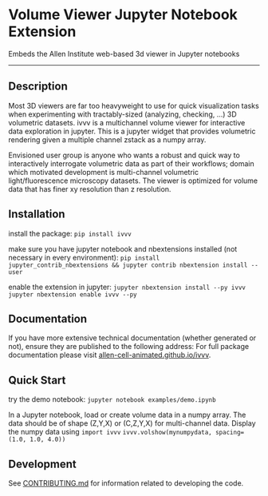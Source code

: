 # Volume Viewer Jupyter Notebook Extension

Embeds the Allen Institute web-based 3d viewer in Jupyter notebooks

---

## Description

Most 3D viewers are far too heavyweight to use for quick visualization tasks when experimenting with tractably-sized (analyzing, checking, ...) 3D volumetric datasets. ivvv is a multichannel volume viewer for interactive data exploration in jupyter. This is a jupyter widget that provides volumetric rendering given a multiple channel zstack as a numpy array.

Envisioned user group is anyone who wants a robust and quick way to interactively interrogate volumetric data as part of their workflows; domain which motivated development is multi-channel volumetric light/fluorescence microscopy datasets. The viewer is optimized for volume data that has finer xy resolution than z resolution.

## Installation

install the package:
`pip install ivvv`

make sure you have jupyter notebook and nbextensions installed (not necessary in every environment):
`pip install jupyter_contrib_nbextensions && jupyter contrib nbextension install --user`

enable the extension in jupyter:
`jupyter nbextension install --py ivvv`
`jupyter nbextension enable ivvv --py`

## Documentation

If you have more extensive technical documentation (whether generated or not), ensure they are published to the following address:
For full package documentation please visit
[allen-cell-animated.github.io/ivvv](https://allen-cell-animated.github.io/ivvv/index.html).

## Quick Start

try the demo notebook:
`jupyter notebook examples/demo.ipynb`

In a Jupyter notebook, load or create volume data in a numpy array.
The data should be of shape (Z,Y,X) or (C,Z,Y,X) for multi-channel data.
Display the numpy data using
`import ivvv`
`ivvv.volshow(mynumpydata, spacing=(1.0, 1.0, 4.0))`

## Development

See [CONTRIBUTING.md](CONTRIBUTING.md) for information related to developing the code.
